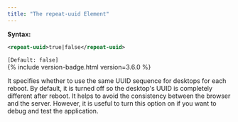```yaml
---
title: "The repeat-uuid Element"
---
```


**Syntax:**

```xml
<repeat-uuid>true|false</repeat-uuid>
```

`[Default: false]`  
{% include version-badge.html version=3.6.0 %}

It specifies whether to use the same UUID sequence for desktops for each
reboot. By default, it is turned off so the desktop's UUID is completely
different after reboot. It helps to avoid the consistency between the
browser and the server. However, it is useful to turn this option on if
you want to debug and test the application.


